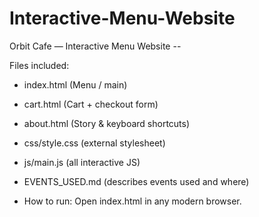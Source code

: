 # Interactive-Menu-Website
Orbit Cafe — Interactive Menu Website --  

Files included: 
  - index.html (Menu / main)
  - cart.html (Cart + checkout form)
  - about.html (Story &amp; keyboard shortcuts)
  - css/style.css (external stylesheet)
  - js/main.js (all interactive JS)
  - EVENTS_USED.md (describes events used and where)
    
  - How to run: Open index.html in any modern browser. 
